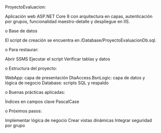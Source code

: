 ProyectoEvaluacion:

Aplicación web ASP.NET Core 8 con arquitectura en capas, autenticación por grupos, funcionalidad maestro-detalle y despliegue en IIS.

o Base de datos

El script de creación se encuentra en /Database/ProyectoEvaluacionDb.sql.

o Para restaurar:

Abrir SSMS
Ejecutar el script
Verificar tablas y datos

o Estructura del proyecto:

WebApp: capa de presentación
DtaAccess.BsnLogic: capa de datos y lógica de negocio
Database: scripts SQL y respaldo

o Buenas prácticas aplicadas:

Índices en campos clave
PascalCase

o Próximos pasos:

Implementar lógica de negocio
Crear vistas dinámicas
Integrar seguridad por grupo
